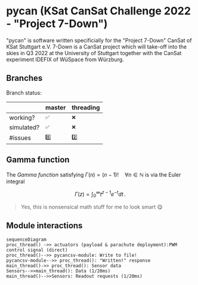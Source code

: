 # pycan (KSat CanSat Challenge 2022 - "Project 7-Down")

"pycan" is software written specificially for the "Project 7-Down" CanSat of KSat Stuttgart e.V.
7-Down is a CanSat project which will take-off into the skies in Q3 2022 at the University of Stuttgart together with the CanSat experiment IDEFIX of WüSpace from Würzburg.

## Branches

Branch status:

|                |master  |threading                    |
|----------------|--------|-----------------------------|
|working?        |`✅`    |`❌`                        |
|simulated?      |`✅`    |`❌`                        |
|#issues         |`0️⃣`    |`2️⃣`                        |


## Gamma function

The *Gamma function* satisfying $\Gamma(n) = (n-1)!\quad\forall n\in\mathbb N$ is via the Euler integral

$$
\Gamma(z) = \int_0^\infty t^{z-1}e^{-t}dt\,.
$$

> Yes, this is nonsensical math stuff for me to look smart 😋


## Module interactions

```mermaid
sequenceDiagram
proc_thread() ->> actuators (payload & parachute deployment):PWM control signal (direct)
proc_thread()-->> pycancsv-module: Write to file!
pycancsv-module-->> proc_thread(): "Written!" response
main_thread()->> proc_thread(): Sensor data
Sensors-->>main_thread(): Data (1/20ms)
main_thread()-->>Sensors: Readout requests (1/20ms)
```
